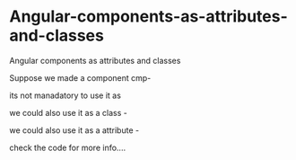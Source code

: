 # Angular-components-as-attributes-and-classes
Angular components as attributes and classes


Suppose we made a component cmp-

its not manadatory to use it as <cmp></cmp>


we could also use it as a class -

<div class="cmp"><div>
  
  
we could also use it as a attribute -

<div cmp></div>


check the code for more info....
